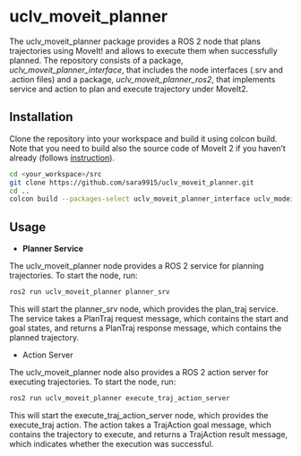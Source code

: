 # uclv_moveit_planner
The uclv_moveit_planner package provides a ROS 2 node that plans trajectories using MoveIt! and allows to execute them when successfully planned. The repository consists of a package, *uclv_moveit_planner_interface*, that includes the node interfaces (.srv and .action files) and a package, *uclv_moveit_planner_ros2*, that implements service and action to plan and execute trajectory under MoveIt2.

## Installation
Clone the repository into your workspace and build it using colcon build. Note that you need to build also the source code of MoveIt 2 if you haven’t already (follows [instruction](https://moveit.picknik.ai/main/doc/tutorials/getting_started/getting_started.html)).
```bash
cd <your_workspace>/src
git clone https://github.com/sara9915/uclv_moveit_planner.git
cd ..
colcon build --packages-select uclv_moveit_planner_interface uclv_modeit_planner_ros2
```

## Usage
- **Planner Service**
  
The uclv_moveit_planner node provides a ROS 2 service for planning trajectories. To start the node, run:
```bash
ros2 run uclv_moveit_planner planner_srv
```
This will start the planner_srv node, which provides the plan_traj service. The service takes a PlanTraj request message, which contains the start and goal states, and returns a PlanTraj response message, which contains the planned trajectory.

- Action Server


The uclv_moveit_planner node also provides a ROS 2 action server for executing trajectories. To start the node, run:
```bash
ros2 run uclv_moveit_planner execute_traj_action_server
```
This will start the execute_traj_action_server node, which provides the execute_traj action. The action takes a TrajAction goal message, which contains the trajectory to execute, and returns a TrajAction result message, which indicates whether the execution was successful.

